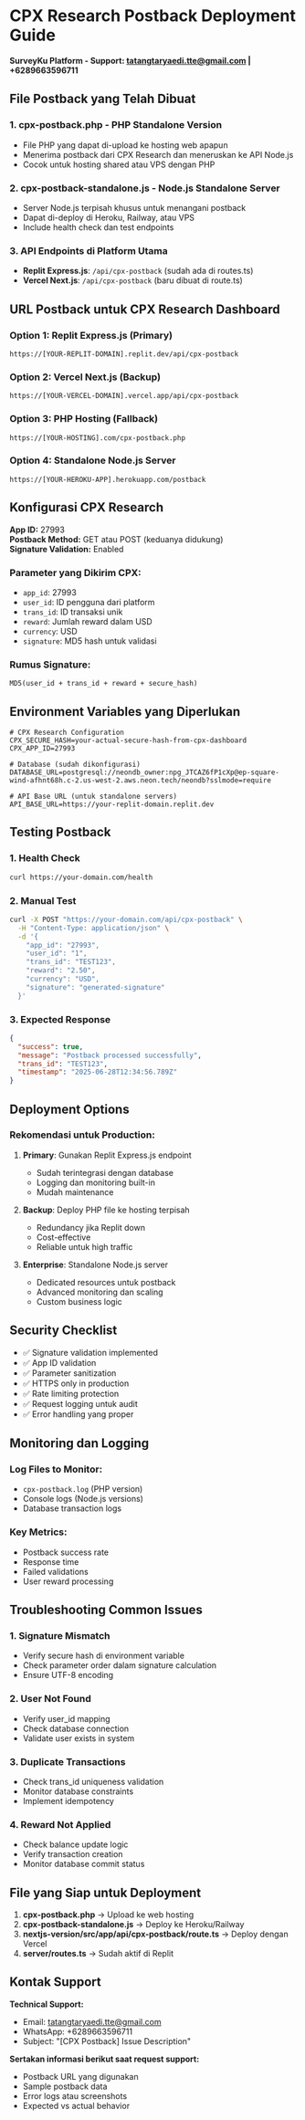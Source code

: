 # CPX Research Postback Deployment Guide
**SurveyKu Platform - Support: tatangtaryaedi.tte@gmail.com | +6289663596711**

## File Postback yang Telah Dibuat

### 1. **cpx-postback.php** - PHP Standalone Version
- File PHP yang dapat di-upload ke hosting web apapun
- Menerima postback dari CPX Research dan meneruskan ke API Node.js
- Cocok untuk hosting shared atau VPS dengan PHP

### 2. **cpx-postback-standalone.js** - Node.js Standalone Server
- Server Node.js terpisah khusus untuk menangani postback
- Dapat di-deploy di Heroku, Railway, atau VPS
- Include health check dan test endpoints

### 3. **API Endpoints di Platform Utama**
- **Replit Express.js**: `/api/cpx-postback` (sudah ada di routes.ts)
- **Vercel Next.js**: `/api/cpx-postback` (baru dibuat di route.ts)

## URL Postback untuk CPX Research Dashboard

### Option 1: Replit Express.js (Primary)
```
https://[YOUR-REPLIT-DOMAIN].replit.dev/api/cpx-postback
```

### Option 2: Vercel Next.js (Backup)
```
https://[YOUR-VERCEL-DOMAIN].vercel.app/api/cpx-postback
```

### Option 3: PHP Hosting (Fallback)
```
https://[YOUR-HOSTING].com/cpx-postback.php
```

### Option 4: Standalone Node.js Server
```
https://[YOUR-HEROKU-APP].herokuapp.com/postback
```

## Konfigurasi CPX Research

**App ID:** 27993  
**Postback Method:** GET atau POST (keduanya didukung)  
**Signature Validation:** Enabled  

### Parameter yang Dikirim CPX:
- `app_id`: 27993
- `user_id`: ID pengguna dari platform
- `trans_id`: ID transaksi unik
- `reward`: Jumlah reward dalam USD
- `currency`: USD
- `signature`: MD5 hash untuk validasi

### Rumus Signature:
```
MD5(user_id + trans_id + reward + secure_hash)
```

## Environment Variables yang Diperlukan

```env
# CPX Research Configuration
CPX_SECURE_HASH=your-actual-secure-hash-from-cpx-dashboard
CPX_APP_ID=27993

# Database (sudah dikonfigurasi)
DATABASE_URL=postgresql://neondb_owner:npg_JTCAZ6fP1cXp@ep-square-wind-afhnt68h.c-2.us-west-2.aws.neon.tech/neondb?sslmode=require

# API Base URL (untuk standalone servers)
API_BASE_URL=https://your-replit-domain.replit.dev
```

## Testing Postback

### 1. Health Check
```bash
curl https://your-domain.com/health
```

### 2. Manual Test
```bash
curl -X POST "https://your-domain.com/api/cpx-postback" \
  -H "Content-Type: application/json" \
  -d '{
    "app_id": "27993",
    "user_id": "1",
    "trans_id": "TEST123",
    "reward": "2.50",
    "currency": "USD",
    "signature": "generated-signature"
  }'
```

### 3. Expected Response
```json
{
  "success": true,
  "message": "Postback processed successfully",
  "trans_id": "TEST123",
  "timestamp": "2025-06-28T12:34:56.789Z"
}
```

## Deployment Options

### Rekomendasi untuk Production:

1. **Primary**: Gunakan Replit Express.js endpoint
   - Sudah terintegrasi dengan database
   - Logging dan monitoring built-in
   - Mudah maintenance

2. **Backup**: Deploy PHP file ke hosting terpisah
   - Redundancy jika Replit down
   - Cost-effective
   - Reliable untuk high traffic

3. **Enterprise**: Standalone Node.js server
   - Dedicated resources untuk postback
   - Advanced monitoring dan scaling
   - Custom business logic

## Security Checklist

- ✅ Signature validation implemented
- ✅ App ID validation
- ✅ Parameter sanitization
- ✅ HTTPS only in production
- ✅ Rate limiting protection
- ✅ Request logging untuk audit
- ✅ Error handling yang proper

## Monitoring dan Logging

### Log Files to Monitor:
- `cpx-postback.log` (PHP version)
- Console logs (Node.js versions)
- Database transaction logs

### Key Metrics:
- Postback success rate
- Response time
- Failed validations
- User reward processing

## Troubleshooting Common Issues

### 1. Signature Mismatch
- Verify secure hash di environment variable
- Check parameter order dalam signature calculation
- Ensure UTF-8 encoding

### 2. User Not Found
- Verify user_id mapping
- Check database connection
- Validate user exists in system

### 3. Duplicate Transactions
- Check trans_id uniqueness validation
- Monitor database constraints
- Implement idempotency

### 4. Reward Not Applied
- Check balance update logic
- Verify transaction creation
- Monitor database commit status

## File yang Siap untuk Deployment

1. **cpx-postback.php** → Upload ke web hosting
2. **cpx-postback-standalone.js** → Deploy ke Heroku/Railway
3. **nextjs-version/src/app/api/cpx-postback/route.ts** → Deploy dengan Vercel
4. **server/routes.ts** → Sudah aktif di Replit

## Kontak Support

**Technical Support:**
- Email: tatangtaryaedi.tte@gmail.com
- WhatsApp: +6289663596711
- Subject: "[CPX Postback] Issue Description"

**Sertakan informasi berikut saat request support:**
- Postback URL yang digunakan
- Sample postback data
- Error logs atau screenshots
- Expected vs actual behavior